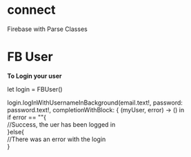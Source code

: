 # connect

Firebase with Parse Classes


<h1>FB User</h1>
<strong>
To Login your user
</strong>

<p>
let login = FBUser()<br />

login.logInWithUsernameInBackground(email.text!, password: password.text!, completionWithBlock: { (myUser, error) -> () in <br />
            if error == ""{<br />
                    //Success, the uer has been logged in<br />
                }else{<br />
                    //There was an error with the login<br />
                }<br />

</p>

